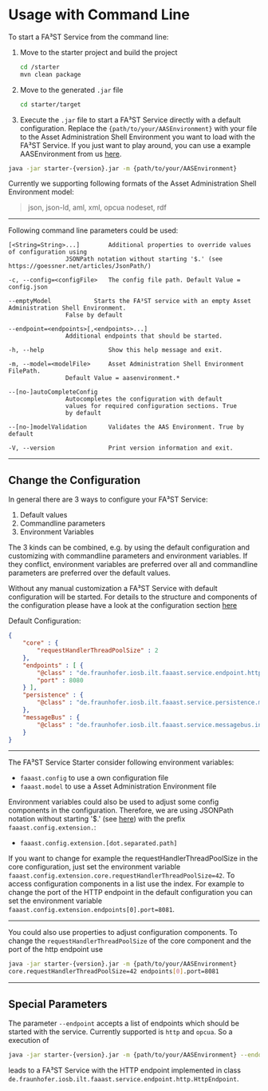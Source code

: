 # Usage with Command Line

To start a FA³ST Service from the command line:
1.  Move to the starter project and build the project
    ```sh
    cd /starter
    mvn clean package
    ```

2.  Move to the generated `.jar` file
    ```sh
    cd starter/target
    ```

3.  Execute the `.jar` file to start a FA³ST Service directly with a default configuration. Replace the `{path/to/your/AASEnvironment}` with your file to the Asset Administration Shell Environment you want to load with the FA³ST Service. If you just want to play around, you can use a example AASEnvironment from us [here](starter/src/test/resources/AASFull.json).
  ```sh
  java -jar starter-{version}.jar -m {path/to/your/AASEnvironment}
  ```

Currently we supporting following formats of the Asset Administration Shell Environment model:
>json, json-ld, aml, xml, opcua nodeset, rdf

<hr>
<p>

Following command line parameters could be used:
```
[<String=String>...]   		Additional properties to override values of configuration using
				JSONPath notation without starting '$.' (see https://goessner.net/articles/JsonPath/)

-c, --config=<configFile>  	The config file path. Default Value = config.json

--emptyModel 			Starts the FA³ST service with an empty Asset Administration Shell Environment.
				False by default

--endpoint=<endpoints>[,<endpoints>...]
				Additional endpoints that should be started.

-h, --help                 	Show this help message and exit.

-m, --model=<modelFile>    	Asset Administration Shell Environment FilePath.
				Default Value = aasenvironment.*

--[no-]autoCompleteConfig
				Autocompletes the configuration with default
				values for required configuration sections. True
				by default

--[no-]modelValidation 		Validates the AAS Environment. True by default

-V, --version              	Print version information and exit.
```
<hr>
<p>

## Change the Configuration
<p>

In general there are 3 ways to configure your FA³ST Service:
1.  Default values
2.  Commandline parameters
3.  Environment Variables

The 3 kinds can be combined, e.g. by using the default configuration and customizing with commandline parameters and environment variables. If they conflict, environment variables are preferred over all and commandline parameters are preferred over the default values.

Without any manual customization a FA³ST Service with default configuration will be started. For details to the structure and components of the configuration please have a look at the configuration section [here]()

Default Configuration:
```json
{
	"core" : {
		"requestHandlerThreadPoolSize" : 2
	},
	"endpoints" : [ {
		"@class" : "de.fraunhofer.iosb.ilt.faaast.service.endpoint.http.HttpEndpoint",
		"port" : 8080
	} ],
	"persistence" : {
		"@class" : "de.fraunhofer.iosb.ilt.faaast.service.persistence.memory.PersistenceInMemory"
	},
	"messageBus" : {
		"@class" : "de.fraunhofer.iosb.ilt.faaast.service.messagebus.internal.MessageBusInternal"
	}
}
```
<hr>
<p>

The FA³ST Service Starter consider following environment variables:
-   `faaast.config` to use a own configuration file
-   `faaast.model` to use a Asset Administration Environment file

Environment variables could also be used to adjust some config components in the configuration. Therefore, we are using JSONPath notation without starting '$.' (see [here](https://goessner.net/articles/JsonPath/)) with the prefix `faaast.config.extension.`:
-   `faaast.config.extension.[dot.separated.path]`

If you want to change for example the requestHandlerThreadPoolSize in the core configuration, just set the environment variable `faaast.config.extension.core.requestHandlerThreadPoolSize=42`. To access configuration components in a list use the index. For example to change the port of the HTTP endpoint in the default configuration you can set the environment variable `faaast.config.extension.endpoints[0].port=8081`.

<hr>
<p>

You could also use properties to adjust configuration components. To change the `requestHandlerThreadPoolSize` of the core component and the port of the http endpoint use
```sh
java -jar starter-{version}.jar -m {path/to/your/AASEnvironment}
core.requestHandlerThreadPoolSize=42 endpoints[0].port=8081
```
<hr>
<p>

## Special Parameters

The parameter `--endpoint` accepts a list of endpoints which should be started with the service. Currently supported is `http` and `opcua`. So a execution of
```sh
java -jar starter-{version}.jar -m {path/to/your/AASEnvironment} --endoint http
```
leads to a FA³ST Service with the HTTP endpoint implemented in class `de.fraunhofer.iosb.ilt.faaast.service.endpoint.http.HttpEndpoint`.

